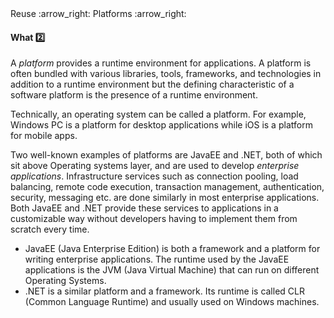 <link rel="stylesheet" href="{{baseUrl}}/css/textbook.css">

<div class="website-content">

<div id="path">Reuse :arrow_right: Platforms :arrow_right:</div>

<div id="title">

#### What :two:

</div>

<div id="body">

A _platform_ provides a runtime environment for applications. A platform is often bundled with various libraries, tools, frameworks, and technologies in addition to a runtime environment but the defining characteristic of a software platform is the presence of a runtime environment.

Technically, an operating system can be called a platform. For example, Windows PC is a platform for desktop applications while iOS is a platform for mobile apps.

Two well-known examples of platforms are JavaEE and .NET, both of which sit above Operating systems layer, and are used to develop _enterprise applications_. Infrastructure services such as connection pooling, load balancing, remote code execution, transaction management, authentication, security, messaging etc. are done similarly in most <trigger for="modal:enterprise-application" trigger="click">enterprise applications</trigger>. Both JavaEE and .NET provide these services to applications in a customizable way without developers having to implement them from scratch every time.

* JavaEE (Java Enterprise Edition) is both a framework and a platform for writing enterprise applications. The runtime used by the JavaEE applications is the JVM (Java Virtual Machine) that can run on different Operating Systems.
* .NET is a similar platform and a framework. Its runtime is called CLR (Common Language Runtime) and usually used on Windows machines.

<modal title="**Enterprise Applications**" id="modal:enterprise-application">
  <include src="../../../common/definitions.md#def-enterprise-application" />
</modal>

</div>

</div>
